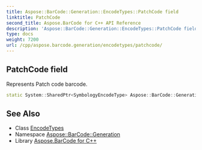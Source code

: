 ```yaml
---
title: Aspose::BarCode::Generation::EncodeTypes::PatchCode field
linktitle: PatchCode
second_title: Aspose.BarCode for C++ API Reference
description: 'Aspose::BarCode::Generation::EncodeTypes::PatchCode field. Represents Patch code barcode in C++.'
type: docs
weight: 7200
url: /cpp/aspose.barcode.generation/encodetypes/patchcode/
---
```

## PatchCode field


Represents Patch code barcode.

```cpp
static System::SharedPtr<SymbologyEncodeType> Aspose::BarCode::Generation::EncodeTypes::PatchCode
```

## See Also

* Class [EncodeTypes](../)
* Namespace [Aspose::BarCode::Generation](../../)
* Library [Aspose.BarCode for C++](../../../)
